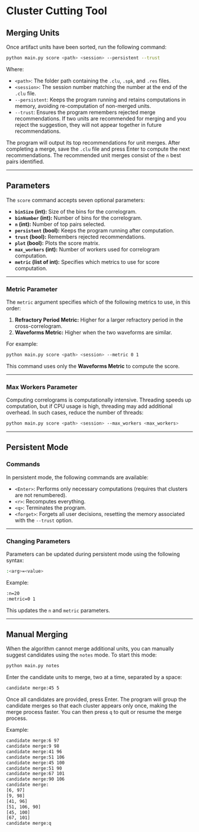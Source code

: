 # Cluster Cutting Tool

## Merging Units

Once artifact units have been sorted, run the following command:

```bash
python main.py score <path> <session> --persistent --trust
```

Where:
- `<path>`: The folder path containing the `.clu`, `.spk`, and `.res` files.
- `<session>`: The session number matching the number at the end of the `.clu` file.
- `--persistent`: Keeps the program running and retains computations in memory, avoiding re-computation of non-merged units.
- `--trust`: Ensures the program remembers rejected merge recommendations. If two units are recommended for merging and you reject the suggestion, they will not appear together in future recommendations.

The program will output its top recommendations for unit merges. After completing a merge, save the `.clu` file and press Enter to compute the next recommendations. The recommended unit merges consist of the `n` best pairs identified.

---

## Parameters

The `score` command accepts seven optional parameters:
- **`binSize` (int):** Size of the bins for the correlogram.
- **`binNumber` (int):** Number of bins for the correlogram.
- **`n` (int):** Number of top pairs selected.
- **`persistent` (bool):** Keeps the program running after computation.
- **`trust` (bool):** Remembers rejected recommendations.
- **`plot` (bool):** Plots the score matrix.
- **`max_workers` (int):** Number of workers used for correlogram computation.
- **`metric` (list of int):** Specifies which metrics to use for score computation.

---

### Metric Parameter

The `metric` argument specifies which of the following metrics to use, in this order:
1. **Refractory Period Metric:** Higher for a larger refractory period in the cross-correlogram.
2. **Waveforms Metric:** Higher when the two waveforms are similar.

For example:

```bash
python main.py score <path> <session> --metric 0 1
```

This command uses only the **Waveforms Metric** to compute the score.

---

### Max Workers Parameter

Computing correlograms is computationally intensive. Threading speeds up computation, but if CPU usage is high, threading may add additional overhead. In such cases, reduce the number of threads:

```bash
python main.py score <path> <session> --max_workers <max_workers>
```

---

## Persistent Mode

### Commands

In persistent mode, the following commands are available:
- `<Enter>`: Performs only necessary computations (requires that clusters are not renumbered).
- `<r>`: Recomputes everything.
- `<q>`: Terminates the program.
- `<forget>`: Forgets all user decisions, resetting the memory associated with the `--trust` option.

---

### Changing Parameters

Parameters can be updated during persistent mode using the following syntax:

```bash
:<arg>=<value>
```

Example:

```bash
:n=20
:metric=0 1
```

This updates the `n` and `metric` parameters.

---

## Manual Merging

When the algorithm cannot merge additional units, you can manually suggest candidates using the `notes` mode. To start this mode:

```bash
python main.py notes
```

Enter the candidate units to merge, two at a time, separated by a space:

```bash
candidate merge:45 5
```

Once all candidates are provided, press Enter. The program will group the candidate merges so that each cluster appears only once, making the merge process faster. You can then press `q` to quit or resume the merge process. 

Example:

```bash
candidate merge:6 97
candidate merge:9 98
candidate merge:41 96
candidate merge:51 106
candidate merge:45 100
candidate merge:51 90
candidate merge:67 101
candidate merge:90 106
candidate merge:
[6, 97]
[9, 98]
[41, 96]
[51, 106, 90]
[45, 100]
[67, 101]
candidate merge:q
```